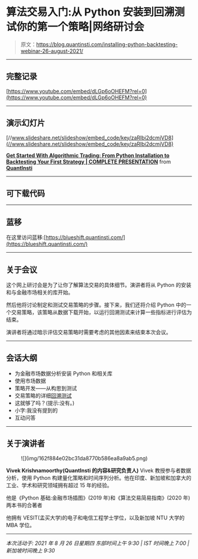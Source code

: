 # 算法交易入门:从 Python 安装到回溯测试你的第一个策略|网络研讨会

> 原文：<https://blog.quantinsti.com/installing-python-backtesting-webinar-26-august-2021/>

* * *

## 完整记录

[https://www.youtube.com/embed/dLGp6oOHEFM?rel=0](https://www.youtube.com/embed/dLGp6oOHEFM?rel=0)

* * *

## 演示幻灯片

[//www.slideshare.net/slideshow/embed_code/key/zaRIbi2dcmjVD8](//www.slideshare.net/slideshow/embed_code/key/zaRIbi2dcmjVD8)

**[Get Started With Algorithmic Trading: From Python Installation to Backtesting Your First Strategy | COMPLETE PRESENTATION](//www.slideshare.net/QuantInsti/get-started-with-algorithmic-trading-from-python-installation-to-backtesting-your-first-strategy-complete-presentation "Get Started With Algorithmic Trading: From Python Installation to Backtesting Your First Strategy | COMPLETE PRESENTATION")** from **[QuantInsti](https://www.slideshare.net/QuantInsti)**

* * *

## 可下载代码

* * *

## 蓝移

在这里访问蓝移:[https://blueshift.quantinsti.com/](https://blueshift.quantinsti.com/)

* * *

## 关于会议

这个网上研讨会是为了让你了解算法交易的具体细节。演讲者将从 Python 的安装和与金融市场相关的库开始。

然后他将讨论制定和测试交易策略的步骤。接下来，我们还将介绍 Python 中的一个交易策略，该策略从数据下载开始，以运行回溯测试来计算一些指标进行评估为结束。

演讲者将通过暗示评估交易策略时需要考虑的其他因素来结束本次会议。

* * *

## 会话大纲

*   为金融市场数据分析安装 Python 和相关库
*   使用市场数据
*   策略开发——从构思到测试
*   交易策略的详细[回溯测试](/backtesting/)
*   这就够了吗？(提示:没有。)
*   小字:我没有提到的
*   互动问答

* * *

## 关于演讲者

<figure class="kg-card kg-image-card kg-width-wide">![](img/162f884e02bc31da8770b586ea8a9ab5.png)</figure>

**Vivek Krishnamoorthy(QuantInsti 的内容&研究负责人)** Vivek 教授参与者数据分析，使用 Python 构建量化策略和时间序列分析。他在印度、新加坡和加拿大的工业、学术和研究领域拥有超过 15 年的经验。

他是《Python 基础:金融市场插图》(2019 年)和《算法交易简易指南》(2020 年)两本书的合著者

他拥有 VESIT(孟买大学)的电子和电信工程学士学位，以及新加坡 NTU 大学的 MBA 学位。

* * *

*本次活动于:
2021 年 8 月 26 日星期四
东部时间上午 9:30 | IST 时间晚上 7:00 |新加坡时间晚上 9:30*